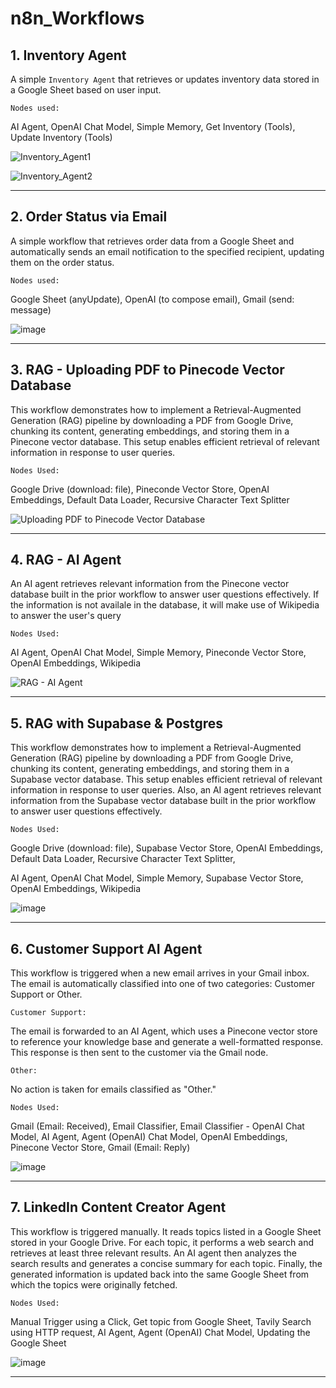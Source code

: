 # n8n_Workflows


## 1. Inventory Agent

A simple `Inventory Agent` that retrieves or updates inventory data stored in a Google Sheet based on user input.

``Nodes used:`` 

AI Agent, OpenAI Chat Model, Simple Memory, Get Inventory (Tools), Update Inventory (Tools)

![Inventory_Agent1](https://github.com/user-attachments/assets/2ebd7090-60f8-4026-aa2f-51b87a21281c)

![Inventory_Agent2](https://github.com/user-attachments/assets/d12d8900-c4fb-433b-8cd5-33309f94f164)

---

## 2. Order Status via Email

A simple workflow that retrieves order data from a Google Sheet and automatically sends an email notification to the specified recipient, updating them on the order status.

``Nodes used:``

Google Sheet (anyUpdate), OpenAI (to compose email), Gmail (send: message)

![image](https://github.com/user-attachments/assets/c13e6716-3e14-4902-b9f5-136de8da7dc6)

---

## 3. RAG - Uploading PDF to Pinecode Vector Database

This workflow demonstrates how to implement a Retrieval-Augmented Generation (RAG) pipeline by downloading a PDF from Google Drive, chunking its content, generating embeddings, and storing them in a Pinecone vector database. This setup enables efficient retrieval of relevant information in response to user queries.

``Nodes Used:``

Google Drive (download: file), Pineconde Vector Store, OpenAI Embeddings, Default Data Loader, Recursive Character Text Splitter

![Uploading PDF to Pinecode Vector Database](https://github.com/user-attachments/assets/4d59ef5d-8bdc-4eaa-a412-0c612111b03d)

---

## 4. RAG - AI Agent

An AI agent retrieves relevant information from the Pinecone vector database built in the prior workflow to answer user questions effectively. If the information is not availale in the database, it will make use of Wikipedia to answer the user's query

``Nodes Used:``

AI Agent, OpenAI Chat Model, Simple Memory, Pineconde Vector Store, OpenAI Embeddings, Wikipedia

![RAG - AI Agent](https://github.com/user-attachments/assets/cc034ea2-da02-43e2-91d7-e68e5b23a19a)

---

## 5. RAG with Supabase & Postgres

This workflow demonstrates how to implement a Retrieval-Augmented Generation (RAG) pipeline by downloading a PDF from Google Drive, chunking its content, generating embeddings, and storing them in a Supabase vector database. This setup enables efficient retrieval of relevant information in response to user queries. Also, an AI agent retrieves relevant information from the Supabase vector database built in the prior workflow to answer user questions effectively.

``Nodes Used:``

Google Drive (download: file), Supabase Vector Store, OpenAI Embeddings, Default Data Loader, Recursive Character Text Splitter, 

AI Agent, OpenAI Chat Model, Simple Memory, Supabase Vector Store, OpenAI Embeddings, Wikipedia

![image](https://github.com/user-attachments/assets/c0e325f4-9f59-49d6-aeb8-8664bde347fc)

---

## 6. Customer Support AI Agent

This workflow is triggered when a new email arrives in your Gmail inbox.
The email is automatically classified into one of two categories: Customer Support or Other.

``Customer Support:``

The email is forwarded to an AI Agent, which uses a Pinecone vector store to reference your knowledge base and generate a well-formatted response. This response is then sent to the customer via the Gmail node.

``Other:``

No action is taken for emails classified as "Other."

``Nodes Used:``

Gmail (Email: Received), Email Classifier, Email Classifier - OpenAI Chat Model, AI Agent, Agent (OpenAI) Chat Model, OpenAI Embeddings, Pinecone Vector Store, Gmail (Email: Reply)

![image](https://github.com/user-attachments/assets/c8112324-b616-44e9-b049-19b41b616660)

---

## 7. LinkedIn Content Creator Agent

This workflow is triggered manually. It reads topics listed in a Google Sheet stored in your Google Drive.
For each topic, it performs a web search and retrieves at least three relevant results.
An AI agent then analyzes the search results and generates a concise summary for each topic.
Finally, the generated information is updated back into the same Google Sheet from which the topics were originally fetched.

``Nodes Used:``

Manual Trigger using a Click, Get topic from Google Sheet, Tavily Search using HTTP request, AI Agent, Agent (OpenAI) Chat Model, Updating the Google Sheet

![image](https://github.com/user-attachments/assets/dc8a4e1b-23b7-4c86-8b76-21d8a78d50d9)

---
